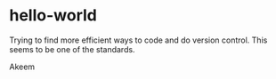 # hello-world

Trying to find more efficient ways to code and do version control.
This seems to be one of the standards.

Akeem
